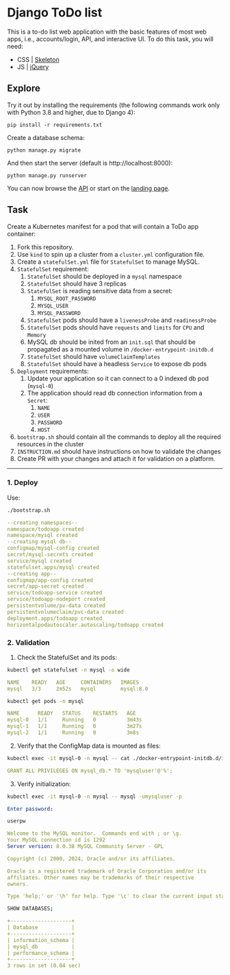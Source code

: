 # Django ToDo list

This is a to-do list web application with the basic features of most web apps, i.e., accounts/login, API, and interactive UI. To do this task, you will need:

- CSS | [Skeleton](http://getskeleton.com/)
- JS  | [jQuery](https://jquery.com/)

## Explore

Try it out by installing the requirements (the following commands work only with Python 3.8 and higher, due to Django 4):

```
pip install -r requirements.txt
```

Create a database schema:

```
python manage.py migrate
```

And then start the server (default is http://localhost:8000):

```
python manage.py runserver
```

You can now browse the [API](http://localhost:8000/api/) or start on the [landing page](http://localhost:8000/).

## Task

Create a Kubernetes manifest for a pod that will contain a ToDo app container:

1. Fork this repository.
1. Use `kind` to spin up a cluster from a `cluster.yml` configuration file.
1. Create a `statefulSet.yml` file for `StatefulSet` to manage MySQL.
1. `StatefulSet` requirement:
    1. `StatefulSet` should be deployed in a `mysql` namespace
    1. `StatefulSet` should have 3 replicas
    3. `StatefulSet` is reading sensitive data from a secret:
        1. `MYSQL_ROOT_PASSWORD`
        1. `MYSQL_USER`
        1. `MYSQL_PASSWORD`
    4. `StatefulSet` pods should have a `livenessProbe` and `readinessProbe`
    5. `StatefulSet` pods should have `requests` and `limits` for `CPU` and `Memory`
    6. MySQL db should be inited from an `init.sql` that should be propagated as a mounted volume in `/docker-entrypoint-initdb.d`
    7. `StatefulSet` should have `volumeClaimTemplates`
    8. `StatefulSet` should have a headless `Service` to expose db pods
1. `Deployment` requirements:
    1. Update your application so it can connect to a 0 indexed db pod (`mysql-0`)
    2. The application should read db connection information from a `Secret`:
        1. `NAME`
        2. `USER`
        3. `PASSWORD`
        4. `HOST`
1. `bootstrap.sh` should contain all the commands to deploy all the required resources in the cluster
1. `INSTRUCTION.md` should have instructions on how to validate the changes
1. Create PR with your changes and attach it for validation on a platform.

---

### 1. Deploy
Use:
```bash
./bootstrap.sh
```
```yaml
--creating namespaces--
namespace/todoapp created
namespace/mysql created
--creating mysql db--
configmap/mysql-config created
secret/mysql-secrets created
service/mysql created
statefulset.apps/mysql created
--creating app--
configmap/app-config created
secret/app-secret created
service/todoapp-service created
service/todoapp-nodeport created
persistentvolume/pv-data created
persistentvolumeclaim/pvc-data created
deployment.apps/todoapp created
horizontalpodautoscaler.autoscaling/todoapp created
```
### 2. Validation

1. Check the StatefulSet and its pods:
```bash
kubectl get statefulset -n mysql -o wide
```
```yaml
NAME    READY   AGE     CONTAINERS   IMAGES
mysql   3/3     2m52s   mysql        mysql:8.0
```
```bash
kubectl get pods -n mysql
```
```yaml
NAME      READY   STATUS    RESTARTS   AGE
mysql-0   1/1     Running   0          3m43s
mysql-1   1/1     Running   0          3m27s
mysql-2   1/1     Running   0          3m8s
```

2. Verify that the ConfigMap data is mounted as files:

```bash
kubectl exec -it mysql-0 -n mysql -- cat ./docker-entrypoint-initdb.d/init.sql
```
```yaml
GRANT ALL PRIVILEGES ON mysql_db.* TO 'mysqluser'@'%';
```

3. Verify initialization:

```bash
kubectl exec -it mysql-0 -n mysql -- mysql -umysqluser -p
```
```yaml
Enter password: 
```
```bash
userpw
```
```yaml
Welcome to the MySQL monitor.  Commands end with ; or \g.
Your MySQL connection id is 1292
Server version: 8.0.38 MySQL Community Server - GPL

Copyright (c) 2000, 2024, Oracle and/or its affiliates.

Oracle is a registered trademark of Oracle Corporation and/or its
affiliates. Other names may be trademarks of their respective
owners.

Type 'help;' or '\h' for help. Type '\c' to clear the current input statement.
```
```bash
SHOW DATABASES;
```
```yaml
+--------------------+
| Database           |
+--------------------+
| information_schema |
| mysql_db           |
| performance_schema |
+--------------------+
3 rows in set (0.04 sec)
```
